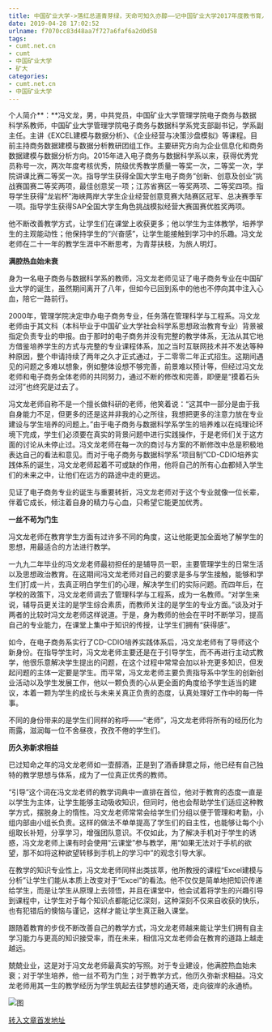 ```yaml
---
title: 中国矿业大学->落红总道青芽绿，天命可知久亦醇——记中国矿业大学2017年度教书育人先进个人冯文龙 | cumt.net.cn
date: 2019-04-28 17:02:52
urlname: f7070cc83d48aa7f727a6faf6a2d0d58
tags: 
- cumt.net.cn
- cumt
- 中国矿业大学
- 矿大
categories:
- cumt.net.cn
- 中国矿业大学
---
```


个人简介**：**冯文龙，男，中共党员，中国矿业大学管理学院电子商务与数据科学系教师，中国矿业大学管理学院电子商务与数据科学系党支部副书记，学系副主任。主讲《EXCEL建模与数据分析》、《企业经营与决策沙盘模拟》等课程。目前主持商务数据建模与数据分析教研团组工作。主要研究方向为企业信息化和商务数据建模与数据分析方向。2015年进入电子商务与数据科学系以来，获得优秀党员称号一次，两次年度考核优秀，院级优秀教学质量一等奖一次，二等奖一次，学院讲课比赛二等奖一次。指导学生获得全国大学生电子商务“创新、创意及创业”挑战赛国赛二等奖两项，最佳创意奖一项；江苏省赛区一等奖两项、二等奖四项。指导学生获得“龙岩杯”海峡两岸大学生企业经营创意竞赛大陆赛区冠军、总决赛季军一项。指导学生获得SAP全国大学生角色挑战模拟经营大赛国赛优胜奖两项。

他不断改善教学方式，让学生们在课堂上收获更多；他以学生为主体教学，培养学生的主观能动性；他保持学生的“兴奋感”，让学生能接触到学习中的乐趣。冯文龙老师在二十一年的教学生涯中不断思考，为青芽扶枝，为旅人明灯。

**满腔热血始未衰**

身为一名电子商务与数据科学系的教师，冯文龙老师见证了电子商务专业在中国矿业大学的诞生，虽然期间离开了八年，但如今已回到系中的他也不停向其中注入心血，陪它一路前行。

2000年，管理学院决定申办电子商务专业，任务落在管理科学与工程系。冯文龙老师由于其文科（本科毕业于中国矿业大学社会科学系思想政治教育专业）背景被指定负责专业的申报。由于那时的电子商务并没有完整的教学体系，无法从其它地方借鉴培养学生的方式与完整的专业课程体系，加之当时互联网技术并不发达等种种原因，整个申请持续了两年之久才正式通过，于二零零二年正式招生。这期间遇见的问题之多难以想象，例如整体设想不够完善，前景难以预计等，但经过冯文龙老师和电子商务全体老师的共同努力，通过不断的修改和完善，即便是“摸着石头过河”也终究是过去了。

冯文龙老师自称不是一个擅长做科研的老师，他笑着说：“这其中一部分是由于我自身能力不足，但更多的还是这并非我的心之所往，我想把更多的注意力放在专业建设与学生培养的问题上。”由于电子商务与数据科学系学生的培养难以在纯理论环境下完成，学生们必须要在真实的背景问题中进行实践操作，于是老师们关于这方面的讨论从未停止过。冯文龙老师在每一次的商讨与方案的不断修改中总是积极地表达自己的看法和意见。而对于电子商务与数据科学系“项目制”CD-CDIO培养实践体系的诞生，冯文龙老师起着不可或缺的作用，他将自己的所有心血都倾入学生们的未来之中，让他们在远方的路途中走的更远。

见证了电子商务专业的诞生与重要转折，冯文龙老师对于这个专业就像一位长辈，伴着它成长，倾注着自身的精力与心血，只希望它能更加优秀。

**一丝不苟为门生**

冯文龙老师在教育学生方面有过许多不同的角度，这让他能更加全面地了解学生的思想，用最适合的方法进行教学。

一九九二年毕业的冯文龙老师最初担任的是辅导员一职，主要管理学生的日常生活以及思想政治教育。在这期间冯文龙老师对自己的要求是多与学生接触，能够和学生们打成一片，去真正明白学生们的心理，解决学生们的实际问题。而四年后，在学校的政策下，冯文龙老师调去了管理科学与工程系，成为一名教师。“对学生来说，辅导员更关注的是学生综合素质，而教师关注的是学生的专业方面。”谈及对于两者的比较时冯文龙老师这样说道。于是，身为教师的他会在平时不断学习，提高自己的专业能力，在课堂上集中于知识的传授，让学生们拥有“获得感”。

如今，在电子商务系实行了CD-CDIO培养实践体系后，冯文龙老师有了导师这个新身份。在指导学生时，冯文龙老师主要还是在于引导学生，而不再进行主动式教学，他很乐意解决学生提出的问题，在这个过程中常常会加以补充更多知识，但发起问题的主体一定要是学生。而平常，冯文龙老师主要负责指导系中学生的创新创业活动以及学生发展工作，他以一颗负责的心从更全面的角度给予学生适当的建议，本着一颗为学生的成长与未来关真正负责的态度，认真处理好工作中的每一件事。

不同的身份带来的是学生们同样的称呼——“老师”，冯文龙老师将所有的经历化为雨露，滋润每一位不舍昼夜，孜孜不倦的学生们。

**历久弥新求相益**

已过知命之年的冯文龙老师如一壶醇酒，正是到了酒香肆意之际，他已经有自己独特的教学思想与体系，成为了一位真正优秀的教师。

“引导”这个词在冯文龙老师的教学词典中一直排在首位，他对于教育的态度一直是以学生为主体，让学生能够主动吸收知识，但同时，他也会帮助学生们适应这种教学方式，摆脱身上的惰性。冯文龙老师常常会给学生们分组以便于管理和考勤，小组内部由小组长负责。这样的做法不单单提高了学生们的自主性，也能够让每个小组取长补短，分享学习，增强团队意识。不仅如此，为了解决手机对于学生的诱惑，冯文龙老师上课有时会使用“云课堂”参与教学，用“如果无法对于手机的欲望，那不如将这种欲望转移到手机上的学习中”的观念引导大家。

在教学的知识专业性上，冯文龙老师同样出类拔萃，他所教授的课程“Excel建模与分析”让学生们能从本质上改变对于“Excel”的看法。他不仅仅是简单地把知识传递给学生，而是让学生从原理上去领悟，并且在课堂中，他会试着将学生的兴趣引导到课程中，让学生对于每个知识点都能记忆深刻，这种深刻不仅来自收获的快乐，也有犯错后的懊恼与谨记，这样才能让学生真正融入课堂。

跟随着教育的步伐不断改善自己的教学方式，冯文龙老师越来能让学生们拥有自主学习能力与更高的知识接受率，而在未来，相信冯文龙老师会在教育的道路上越走越远。

兢兢业业，这是对于冯文龙老师最真实的写照。对于专业建设，他满腔热血始未衰；对于学生培养，他一丝不苟为门生；对于教学方式，他历久弥新求相益。冯文龙老师用其一生的教学经历为学生筑起去往梦想的通天塔，走向彼岸的永通桥。

![图](http://xwzx.cumt.edu.cn/_upload/article/images/5e/89/42144c8a4c56a8e7af7e839ca1ff/e25a05a6-9dd7-4b02-bedf-c22f6ace34bc.jpg)

[转入文章首发地址](http://xwzx.cumt.edu.cn/8f/60/c521a495456/page.htm)